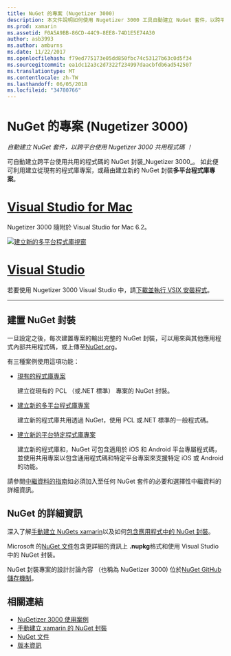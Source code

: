 ```yaml
---
title: NuGet 的專案 (Nugetizer 3000)
description: 本文件說明如何使用 Nugetizer 3000 工具自動建立 NuGet 套件，以跨平台共用程式碼。
ms.prod: xamarin
ms.assetid: F0A5A9BB-86CD-44C9-8EE8-74D1E5E74A30
author: asb3993
ms.author: amburns
ms.date: 11/22/2017
ms.openlocfilehash: f79ed775173e05dd850fbc74c53127b63c0d5f34
ms.sourcegitcommit: ea1dc12a3c2d7322f234997daacbfdb6ad542507
ms.translationtype: MT
ms.contentlocale: zh-TW
ms.lasthandoff: 06/05/2018
ms.locfileid: "34780766"
---
```

# <a name="nuget-projects-nugetizer-3000"></a>NuGet 的專案 (Nugetizer 3000)

_自動建立 NuGet 套件，以跨平台使用 Nugetizer 3000 共用程式碼 ！_

可自動建立跨平台使用共用的程式碼的 NuGet 封裝_Nugetizer 3000_。 如此便可利用建立從現有的程式庫專案，或藉由建立新的 NuGet 封裝**多平台程式庫專案**。

# <a name="visual-studio-for-mactabvsmac"></a>[Visual Studio for Mac](#tab/vsmac)

Nugetizer 3000 隨附於 Visual Studio for Mac 6.2。

[![](images/mulitplatform-library-sml.png "建立新的多平台程式庫視窗")](images/mulitplatform-library.png#lightbox)

# <a name="visual-studiotabvswin"></a>[Visual Studio](#tab/vswin)

若要使用 Nugetizer 3000 Visual Studio 中，請[下載並執行 VSIX 安裝程式](http://bit.ly/nugetizer-2017)。

-----

## <a name="building-nuget-packages"></a>建置 NuGet 封裝

一旦設定之後，每次建置專案的輸出完整的 NuGet 封裝，可以用來與其他應用程式內部共用程式碼，或上傳至[NuGet.org](https://www.nuget.org)。

有三種案例使用這項功能：

- [現有的程式庫專案](existing-library.md)

  建立從現有的 PCL （或.NET 標準） 專案的 NuGet 封裝。

- [建立新的多平台程式庫專案](single-codebase.md)

  建立新的程式庫共用透過 NuGet，使用 PCL 或.NET 標準的一般程式碼。

- [建立新的平台特定程式庫專案](platform-specific.md)

  建立新的程式庫和，NuGet 可包含適用於 iOS 和 Android 平台專屬程式碼，並使用共用專案以包含通用程式碼和特定平台專案來支援特定 iOS 或 Android 的功能。

請參閱[中繼資料的指南](metadata.md)如必須加入至任何 NuGet 套件的必要和選擇性中繼資料的詳細資訊。


## <a name="further-nuget-information"></a>NuGet 的詳細資訊

深入了解[手動建立 NuGets xamarin](~/cross-platform/app-fundamentals/nuget-manual.md)以及如何[包含應用程式中的 NuGet 封裝](https://docs.microsoft.com/visualstudio/mac/nuget-walkthrough)。

Microsoft 的[NuGet 文件](https://docs.microsoft.com/nuget/)包含更詳細的資訊上 **.nupkg**格式和使用 Visual Studio 中的 NuGet 封裝。

NuGet 封裝專案的設計討論內容 （也稱為 NuGetizer 3000) 位於[NuGet GitHub 儲存機制](https://github.com/NuGet/Home/wiki/NuGetizer-3000)。


## <a name="related-links"></a>相關連結

- [NuGetizer 3000 使用案例](https://github.com/NuGet/Home/wiki/NuGetizer-Core-Scenarios)
- [手動建立 xamarin 的 NuGet 封裝](~/cross-platform/app-fundamentals/nuget-manual.md)
- [NuGet 文件](https://docs.microsoft.com/nuget/)
- [版本資訊](https://developer.xamarin.com/releases/studio/xamarin.studio_6.2/xamarin.studio_6.2/#NuGetizer_3000)
